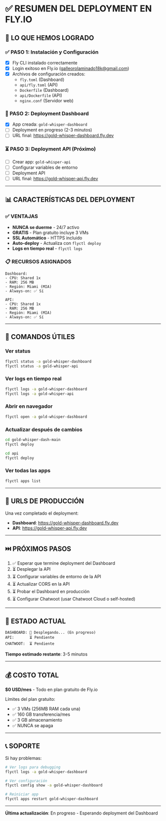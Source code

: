 # ✅ RESUMEN DEL DEPLOYMENT EN FLY.IO

## 🎉 LO QUE HEMOS LOGRADO

### ✅ PASO 1: Instalación y Configuración
- [x] Fly CLI instalado correctamente
- [x] Login exitoso en Fly.io (galleorolaminado18k@gmail.com)
- [x] Archivos de configuración creados:
  - `fly.toml` (Dashboard)
  - `api/fly.toml` (API)
  - `Dockerfile` (Dashboard)
  - `api/Dockerfile` (API)
  - `nginx.conf` (Servidor web)

### 🚀 PASO 2: Deployment Dashboard
- [x] App creada: `gold-whisper-dashboard`
- [ ] Deployment en progreso (2-3 minutos)
- [ ] URL final: https://gold-whisper-dashboard.fly.dev

### ⏳ PASO 3: Deployment API (Próximo)
- [ ] Crear app: `gold-whisper-api`
- [ ] Configurar variables de entorno
- [ ] Deployment API
- [ ] URL final: https://gold-whisper-api.fly.dev

---

## 📊 CARACTERÍSTICAS DEL DEPLOYMENT

### ✅ VENTAJAS
- **NUNCA se duerme** - 24/7 activo
- **GRATIS** - Plan gratuito incluye 3 VMs
- **SSL Automático** - HTTPS incluido
- **Auto-deploy** - Actualiza con `flyctl deploy`
- **Logs en tiempo real** - `flyctl logs`

### 📋 RECURSOS ASIGNADOS
```
Dashboard:
- CPU: Shared 1x
- RAM: 256 MB
- Región: Miami (MIA)
- Always-on: ✅ Sí

API:
- CPU: Shared 1x
- RAM: 256 MB
- Región: Miami (MIA)
- Always-on: ✅ Sí
```

---

## 🔧 COMANDOS ÚTILES

### Ver status
```bash
flyctl status -a gold-whisper-dashboard
flyctl status -a gold-whisper-api
```

### Ver logs en tiempo real
```bash
flyctl logs -a gold-whisper-dashboard
flyctl logs -a gold-whisper-api
```

### Abrir en navegador
```bash
flyctl open -a gold-whisper-dashboard
```

### Actualizar después de cambios
```bash
cd gold-whisper-dash-main
flyctl deploy

cd api
flyctl deploy
```

### Ver todas las apps
```bash
flyctl apps list
```

---

## 📱 URLS DE PRODUCCIÓN

Una vez completado el deployment:

- **Dashboard**: https://gold-whisper-dashboard.fly.dev
- **API**: https://gold-whisper-api.fly.dev

---

## ⏭️ PRÓXIMOS PASOS

1. ✅ Esperar que termine deployment del Dashboard
2. ⏳ Desplegar la API
3. ⏳ Configurar variables de entorno de la API
4. ⏳ Actualizar CORS en la API
5. ⏳ Probar el Dashboard en producción
6. ⏳ Configurar Chatwoot (usar Chatwoot Cloud o self-hosted)

---

## 🎯 ESTADO ACTUAL

```
DASHBOARD: 🔄 Desplegando... (En progreso)
API:       ⏳ Pendiente
CHATWOOT:  ⏳ Pendiente
```

**Tiempo estimado restante**: 3-5 minutos

---

## 💰 COSTO TOTAL

**$0 USD/mes** - Todo en plan gratuito de Fly.io

Límites del plan gratuito:
- ✅ 3 VMs (256MB RAM cada una)
- ✅ 160 GB transferencia/mes
- ✅ 3 GB almacenamiento
- ✅ NUNCA se apaga

---

## 📞 SOPORTE

Si hay problemas:
```bash
# Ver logs para debugging
flyctl logs -a gold-whisper-dashboard

# Ver configuración
flyctl config show -a gold-whisper-dashboard

# Reiniciar app
flyctl apps restart gold-whisper-dashboard
```

---

**Última actualización**: En progreso - Esperando deployment del Dashboard
